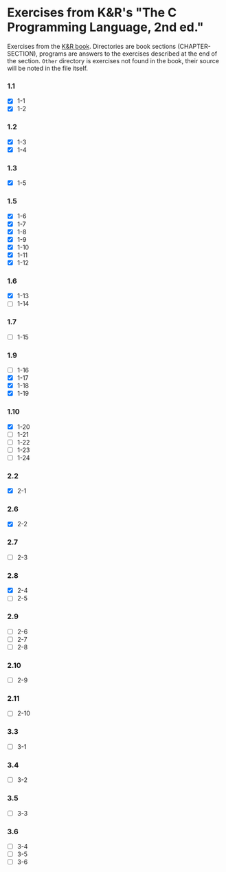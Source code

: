 # Exercises from K&R's "The C Programming Language, 2nd ed."

Exercises from the [K&amp;R book](https://en.wikipedia.org/wiki/The_C_Programming_Language). Directories are book sections (CHAPTER-SECTION), programs are answers to the exercises described at the end of the section. `Other` directory is exercises not found in the book, their source will be noted in the file itself.

### 1.1
- [x] 1-1
- [x] 1-2

### 1.2
- [x] 1-3
- [x] 1-4

### 1.3
- [x] 1-5

### 1.5
- [x] 1-6
- [x] 1-7
- [x] 1-8
- [x] 1-9
- [x] 1-10
- [x] 1-11
- [x] 1-12

### 1.6
- [x] 1-13
- [ ] 1-14

### 1.7
- [ ] 1-15

### 1.9
- [ ] 1-16
- [x] 1-17
- [x] 1-18
- [x] 1-19

### 1.10
- [x] 1-20
- [ ] 1-21
- [ ] 1-22
- [ ] 1-23
- [ ] 1-24

### 2.2
- [x] 2-1

### 2.6
- [x] 2-2

### 2.7
- [ ] 2-3

### 2.8
- [x] 2-4
- [ ] 2-5

### 2.9
- [ ] 2-6
- [ ] 2-7
- [ ] 2-8

### 2.10
- [ ] 2-9

### 2.11
- [ ] 2-10

### 3.3
- [ ] 3-1

### 3.4
- [ ] 3-2

### 3.5
- [ ] 3-3

### 3.6
- [ ] 3-4
- [ ] 3-5
- [ ] 3-6
